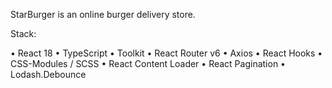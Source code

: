 StarBurger is an online burger delivery store.

Stack:

• React 18
• TypeScript
• Toolkit
• React Router v6
• Axios
• React Hooks
• CSS-Modules / SCSS
• React Content Loader
• React Pagination
• Lodash.Debounce
